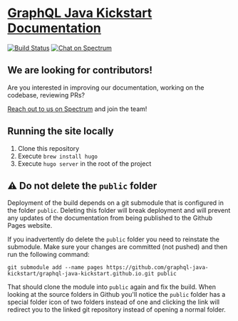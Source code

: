 # [GraphQL Java Kickstart Documentation](https://www.graphql-java-kickstart.com/)
[![Build Status](https://travis-ci.org/graphql-java-kickstart/documentation.svg?branch=master)](https://travis-ci.org/graphql-java-kickstart/documentation)
[![Chat on Spectrum](https://img.shields.io/badge/spectrum-join%20the%20community-%23800080)](https://spectrum.chat/graphql-java-kick/tools)

## We are looking for contributors!
Are you interested in improving our documentation, working on the codebase, reviewing PRs?

[Reach out to us on Spectrum](https://spectrum.chat/graphql-java-kick/tools) and join the team!

## Running the site locally
1. Clone this repository
2. Execute `brew install hugo`
3. Execute `hugo server` in the root of the project

## :warning: Do not delete the `public` folder

Deployment of the build depends on a git submodule that is configured in the folder `public`. Deleting this folder
will break deployment and will prevent any updates of the documentation from being published to the Github Pages
website.

If you inadvertently do delete the `public` folder you need to reinstate the submodule. Make sure your changes are
committed (not pushed) and then run the following command:

```
git submodule add --name pages https://github.com/graphql-java-kickstart/graphql-java-kickstart.github.io.git public
```

That should clone the module into `public` again and fix the build. When looking at the source folders in Github
you'll notice the `public` folder has a special folder icon of two folders instead of one and clicking the link
will redirect you to the linked git repository instead of opening a normal folder.
